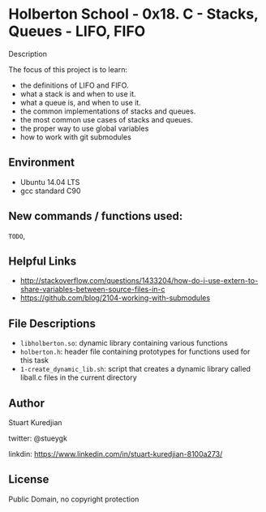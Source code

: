 #  Holberton School - 0x18. C - Stacks, Queues - LIFO, FIFO
Description

The focus of this project is to learn:
* the definitions of LIFO and FIFO.
* what a stack is and when to use it.
* what a queue is, and when to use it.
* the common implementations of stacks and queues.
* the most common use cases of stacks and queues.
* the proper way to use global variables
* how to work with git submodules

## Environment
* Ubuntu 14.04 LTS
* gcc standard C90

## New commands / functions used:
``TODO``,

## Helpful Links
* http://stackoverflow.com/questions/1433204/how-do-i-use-extern-to-share-variables-between-source-files-in-c
* https://github.com/blog/2104-working-with-submodules

## File Descriptions
- `libholberton.so`: dynamic library containing various functions
- `holberton.h`: header file containing prototypes for functions used for this task
- `1-create_dynamic_lib.sh`: script that creates a dynamic library called liball.c files in the current directory

## Author
Stuart Kuredjian

twitter: @stueygk

linkdin: https://www.linkedin.com/in/stuart-kuredjian-8100a273/

## License
Public Domain, no copyright protection
